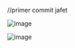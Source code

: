 //primer commit jafet

![image](https://github.com/user-attachments/assets/d89db7b8-a333-498b-a794-b865672d50fa)

![image](https://github.com/user-attachments/assets/43bc97b7-1603-4fef-bbd9-050bddafd161)
